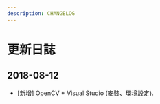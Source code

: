 ```yaml
---
description: CHANGELOG
---
```


# 更新日誌

## 2018-08-12

* \[新增\] OpenCV + Visual Studio \(安裝、環境設定\).



